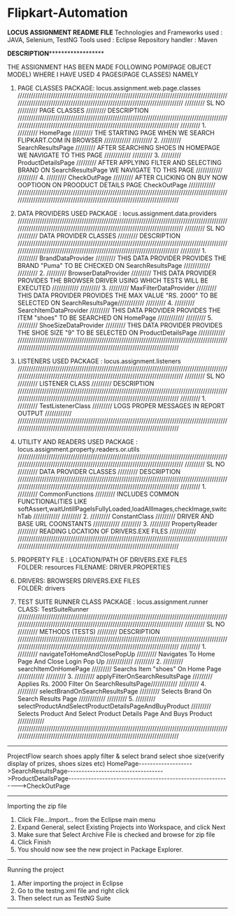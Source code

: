 # Flipkart-Automation
******************************************************************LOCUS ASSIGNMENT README FILE******************************************************************
Technologies and Frameworks used : JAVA, Selenium, TestNG
Tools used : Eclipse
Repository handler : Maven
 
**************************************************************************DESCRIPTION********************************************************************************************


THE ASSIGNMENT HAS BEEN MADE FOLLOWING POM(PAGE OBJECT MODEL) WHERE I HAVE USED 4 PAGES(PAGE CLASSES) NAMELY
1. PAGE CLASSES
PACKAGE: locus.assignment.web.page.classes
//////////////////////////////////////////////////////////////////////////////////////////////////////////////////////////////////////////////////////////////////////////
/////////	SL NO   /////////  PAGE CLASSES				/////////      DESCRIPTION
////////////////////////////////////////////////////////////////////////////////////////////////////////////////////////////////////////////////////////////////////////
/////////	1.		/////////	HomePage				///////// 	THE STARTING PAGE WHEN WE SEARCH FLIPKART.COM IN BROWSER								////////////
/////////	2.		/////////	SearchResultsPage		///////// 	AFTER SEARCHING SHOES IN HOMEPAGE WE NAVIGATE TO THIS PAGE								////////////
/////////	3.		/////////	ProductDetailsPage		///////// 	AFTER APPLYING FILTER AND SELECTING BRAND ON SearchResultsPage WE NAVIGATE TO THIS PAGE	////////////
/////////	4.		/////////	CheckOutPage			///////// 	AFTER CLICKING ON BUY NOW OOPTIOON ON PROODUCT DETAILS PAGE CheckOutPage				////////////
////////////////////////////////////////////////////////////////////////////////////////////////////////////////////////////////////////////////////////////////////////

2. DATA PROVIDERS USED 
PACKAGE : locus.assignment.data.providers
//////////////////////////////////////////////////////////////////////////////////////////////////////////////////////////////////////////////////////////////////////////
/////////	SL NO   /////////  DATA PROVIDER CLASSES	/////////      DESCRIPTION
////////////////////////////////////////////////////////////////////////////////////////////////////////////////////////////////////////////////////////////////////////
/////////	1.		/////////	BrandDataProvider		///////// 	THIS DATA PROVIDER PROVIDES THE BRAND "Puma" TO BE CHECKED ON SearchResultsPage			////////////
/////////	2.		/////////	BrowserDataProvider		///////// 	THIS DATA PROVIDER PROVIDES THE BROWSER DRIVER USING WHICH TESTS WILL BE EXECUTED		////////////
/////////	3.		/////////	MaxFilterDataProvider	///////// 	THIS DATA PROVIDER PROVIDES THE MAX VALUE "RS. 2000" TO BE SELECTED ON SearchResultsPage////////////
/////////	4.		/////////	SearchItemDataProvider	///////// 	THIS DATA PROVIDER PROVIDES THE ITEM "shoes" TO BE SEARCHED ON HomePage					////////////
/////////	5.		/////////	ShoeSizeDataProvider	///////// 	THIS DATA PROVIDER PROVIDES THE SHOE SIZE "9" TO BE SELECTED ON ProductDetailsPage		////////////
////////////////////////////////////////////////////////////////////////////////////////////////////////////////////////////////////////////////////////////////////////

3. LISTENERS USED
PACKAGE : locus.assignment.listeners
//////////////////////////////////////////////////////////////////////////////////////////////////////////////////////////////////////////////////////////////////////////
/////////	SL NO   /////////   LISTENER CLASS			/////////      DESCRIPTION
////////////////////////////////////////////////////////////////////////////////////////////////////////////////////////////////////////////////////////////////////////
/////////	1.		/////////	TestListenerClass		///////// 	LOGS PROPER MESSAGES IN REPORT OUTPUT													////////////
////////////////////////////////////////////////////////////////////////////////////////////////////////////////////////////////////////////////////////////////////////


4. UTILITY AND READERS USED
PACKAGE : locus.assignment.property.readers.or.utils
//////////////////////////////////////////////////////////////////////////////////////////////////////////////////////////////////////////////////////////////////////////
/////////	SL NO   /////////  DATA PROVIDER CLASSES	/////////      DESCRIPTION
////////////////////////////////////////////////////////////////////////////////////////////////////////////////////////////////////////////////////////////////////////
/////////	1.		/////////	CommonFunctions			///////// 	INCLUDES COMMON FUNCTIONALITIES LIKE softAssert,waitUntillPageIsFullyLoaded,loadAllImages,checkImage,switchTab			////////////
/////////	2.		/////////	ConstantClass			///////// 	DRIVER AND BASE URL COONSTANTS															////////////
/////////	3.		/////////	PropertyReader			///////// 	READING LOCATION OF DRIVERS.EXE FILES													////////////
////////////////////////////////////////////////////////////////////////////////////////////////////////////////////////////////////////////////////////////////////////


5. PROPERTY FILE : LOCATION/PATH OF DRIVERS.EXE FILES	
FOLDER: resources
FILENAME: DRIVER.PROPERTIES

6. DRIVERS: BROWSERS DRIVERS.EXE FILES	
FOLDER: drivers

7. TEST SUITE RUNNER CLASS
PACKAGE : locus.assignment.runner
CLASS: TestSuiteRunner
//////////////////////////////////////////////////////////////////////////////////////////////////////////////////////////////////////////////////////////////////////////
/////////	SL NO   /////////       METHODS	(TESTS)										/////////      DESCRIPTION
////////////////////////////////////////////////////////////////////////////////////////////////////////////////////////////////////////////////////////////////////////
/////////	1.		/////////	navigateToHomeAndClosePopUp								///////// 	Navigates To Home Page And Close Login Pop Up							////////////
/////////	2.		/////////	searchItemOnHomePage									///////// 	Searchs Item "shoes" On Home Page		////////////
/////////	3.		/////////	applyFilterOnSearchResultsPage							///////// 	Applies Rs. 2000 Filter On SearchResultsPage////////////
/////////	4.		/////////	selectBrandOnSearchResultsPage							///////// 	Selects Brand On Search Results Page					////////////
/////////	5.		/////////	selectProductAndSelectProductDetailsPageAndBuyProduct	///////// 	Selects Product And Select Product Details Page And Buys Product		////////////
////////////////////////////////////////////////////////////////////////////////////////////////////////////////////////////////////////////////////////////////////////
*******************************************************************************************************************************************

ProjectFlow
			    search shoes						            apply filter & select brand							             select shoe size(verify display of prizes, shoes sizes etc) 
HomePage------------------->SearchResultsPage---------------------------------->ProductDetailsPage------------------------------------------------------------>CheckOutPage		



******************************************************************************************************************************************
Importing the zip file 
1. Click File…Import… from the Eclipse main menu
2. Expand General, select Existing Projects into Workspace, and click Next
3. Make sure that Select Archive File is checked and browse for zip file
4. Click Finish
5. You should now see the new project in Package Explorer.
**********************************************************************************************************************************************************

Running the project
1. After importing the project in Eclipse
2. Go to the testng.xml file and right click
3. Then select run as TestNG Suite
*************************************************************************************************************************************






